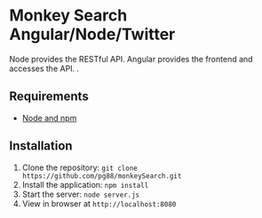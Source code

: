 # Monkey Search Angular/Node/Twitter

Node provides the RESTful API. Angular provides the frontend and accesses the API. .

## Requirements

- [Node and npm](http://nodejs.org)


## Installation

1. Clone the repository: `git clone https://github.com/pg88/monkeySearch.git`
2. Install the application: `npm install`
3. Start the server: `node server.js`
4. View in browser at `http://localhost:8080`



